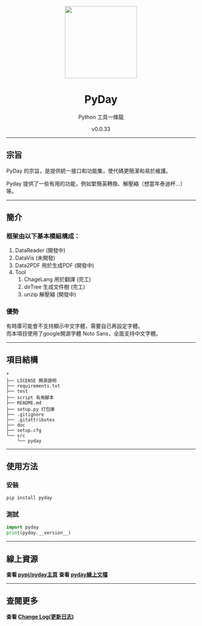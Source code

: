 <p align="center">
    <img width="192px" src="./doc/Logo/AnsonLogo01.png" >
</p>
<h1 align="center"><b>PyDay</b></h1>

<p align="center">Python 工具一條龍</p>
<p align="center">v0.0.33</p>

---

## 宗旨
PyDay 的宗旨，是提供統一接口和功能集，使代碼更簡潔和易於維護。  
<!-- PyDay 是一個綜合工具包，主要用於數據分析和數據可視化，封裝了pandas, numpy, matplotlib等常用包。   -->
<!-- 除了數據分析和數據可視化之外， -->
Pyday 提供了一些有用的功能，例如䌓簡英轉換、解壓縮（想當年泰迪杯...）等。  

---

## 簡介
### 框架由以下基本模組構成：
1. DataReader (開發中)
2. DataVis (未開發)
3. Data2PDF 用於生成PDF (開發中)
4. Tool 
   1. ChageLang 用於翻譯 (完工)
   2. dirTree 生成文件樹 (完工)
   3. unzip 解壓縮 (開發中)
<!-- Machine Learning 機器學習 -->

### 優勢
有時庫可能會不支持顯示中文字體，需要自已再設定字體。  
而本項目使用了google開源字體 Noto Sans，全面支持中文字體。

---

## 項目結構
```
*
├── LICENSE 開源證明
├── requirements.txt
├── test 
├── script 有用腳本
├── README.md
├── setup.py 打包庫
├── .gitignore
├── .gitattributes
├── doc 
├── setup.cfg
└── src
    └── pyday
```

---

## 使用方法
### 安裝
```python 
pip install pyday
```

### 測試
```python
import pyday
print(pyday.__version__)
```

---

## 線上資源
**查看 [pypi/pyday主頁](https://pypi.org/project/pyday/)**
**查看 [pyday線上文檔](https://ansoncar.github.io/AC-Note/Document/pyday/guide_tc.html)**

---

## 查閱更多
**查看 [Change Log(更新日志)](https://github.com/AnsonCar/pyday/blob/main/doc/CHANGLOG.md)**
